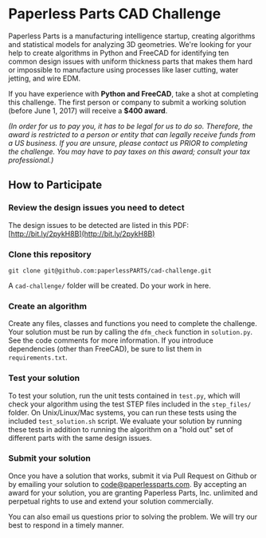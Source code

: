Paperless Parts CAD Challenge
=============================

Paperless Parts is a manufacturing intelligence startup, creating algorithms and statistical models for analyzing 3D geometries. We're looking for your help to create algorithms in Python and FreeCAD for identifying ten common design issues with uniform thickness parts that makes them hard or impossible to manufacture using processes like laser cutting, water jetting, and wire EDM.

If you have experience with **Python and FreeCAD**, take a shot at completing this challenge. The first person or company to submit a working solution (before June 1, 2017) will receive a **$400 award**.

*(In order for us to pay you, it has to be legal for us to do so. Therefore, the award is restricted to a person or entity that can legally receive funds from a US business. If you are unsure, please contact us PRIOR to completing the challenge. You may have to pay taxes on this award; consult your tax professional.)*

How to Participate
------------------

### Review the design issues you need to detect

The design issues to be detected are listed in this PDF: [http://bit.ly/2pykH8B](http://bit.ly/2pykH8B)

### Clone this repository

`git clone git@github.com:paperlessPARTS/cad-challenge.git`

A `cad-challenge/` folder will be created. Do your work in here.

### Create an algorithm

Create any files, classes and functions you need to complete the challenge. Your solution must be run by calling the `dfm_check` function in `solution.py`. See the code comments for more information. If you introduce dependencies (other than FreeCAD), be sure to list them in `requirements.txt`. 

### Test your solution

To test your solution, run the unit tests contained in `test.py`, which will check your algorithm using the test STEP files included in the `step_files/` folder. On Unix/Linux/Mac systems, you can run these tests using the included `test_solution.sh` script. We evaluate your solution by running these tests in addition to running the algorithm on a "hold out" set of different parts with the same design issues.

### Submit your solution

Once you have a solution that works, submit it via Pull Request on Github or by emailing your solution to code@paperlessparts.com. By accepting an award for your solution, you are granting Paperless Parts, Inc. unlimited and perpetual rights to use and extend your solution commercially.

You can also email us questions prior to solving the problem. We will try our best to respond in a timely manner.